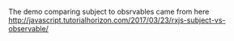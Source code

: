 The demo comparing subject to obsrvables came from here
http://javascript.tutorialhorizon.com/2017/03/23/rxjs-subject-vs-observable/